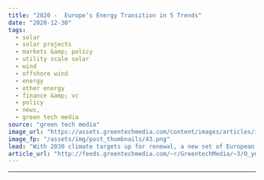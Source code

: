 ```yaml
---
title: "2020 -  Europe’s Energy Transition in 5 Trends"
date: "2020-12-30"
tags: 
  - solar
  - solar projects
  - markets &amp; policy
  - utility scale solar
  - wind
  - offshore wind
  - energy
  - other energy
  - finance &amp; vc
  - policy
  - news,
  - green tech media
source: "green tech media"
image_url: "https://assets.greentechmedia.com/content/images/articles/iberdrola_nunez_de_balboa_solar_plant.jpg"
image_fp: "/assets/img/post_thumbnails/43.png"
lead: "With 2030 climate targets up for renewal, a new set of European commissioners in place, and the post-Brexit relationship to negotiate, this year was always going to be a big one for Europe’s energy transition. Here's an outline of the most important  ..."
article_url: "http://feeds.greentechmedia.com/~r/GreentechMedia/~3/O_ynp3vAAhA/2020-europes-energy-transition-in-five-trends"
---
```


---
